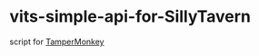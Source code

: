 # vits-simple-api-for-SillyTavern

script for [TamperMonkey](https://greasyfork.org/zh-CN/scripts/482384-vits-simple-api-for-sillytavern)
